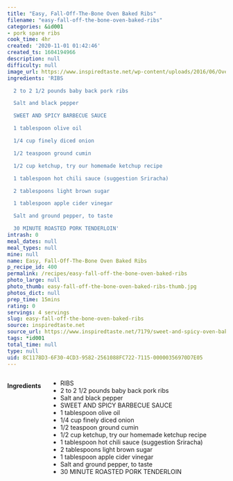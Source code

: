 ```yaml
---
title: "Easy, Fall-Off-The-Bone Oven Baked Ribs"
filename: "easy-fall-off-the-bone-oven-baked-ribs"
categories: &id001
- pork spare ribs
cook_time: 4hr
created: '2020-11-01 01:42:46'
created_ts: 1604194966
description: null
difficulty: null
image_url: https://www.inspiredtaste.net/wp-content/uploads/2016/06/Oven-Baked-Ribs-Recipe-2-1200.jpg
ingredients: 'RIBS

  2 to 2 1/2 pounds baby back pork ribs

  Salt and black pepper

  SWEET AND SPICY BARBECUE SAUCE

  1 tablespoon olive oil

  1/4 cup finely diced onion

  1/2 teaspoon ground cumin

  1/2 cup ketchup, try our homemade ketchup recipe

  1 tablespoon hot chili sauce (suggestion Sriracha)

  2 tablespoons light brown sugar

  1 tablespoon apple cider vinegar

  Salt and ground pepper, to taste

  30 MINUTE ROASTED PORK TENDERLOIN'
intrash: 0
meal_dates: null
meal_types: null
mine: null
name: Easy, Fall-Off-The-Bone Oven Baked Ribs
p_recipe_id: 400
permalink: /recipes/easy-fall-off-the-bone-oven-baked-ribs
photo_large: null
photo_thumb: easy-fall-off-the-bone-oven-baked-ribs-thumb.jpg
photos_dict: null
prep_time: 15mins
rating: 0
servings: 4 servings
slug: easy-fall-off-the-bone-oven-baked-ribs
source: inspiredtaste.net
source_url: https://www.inspiredtaste.net/7179/sweet-and-spicy-oven-baked-ribs/
tags: *id001
total_time: null
type: null
uid: 8C1178D3-6F30-4CD3-9582-2561088FC722-7115-00000356970D7E05
---
```

<div class="large-8 medium-7 columns" id="writeup">	</div><!-- #writeup -->
</div><!-- #row-one -->
<div class="row" id="row-two">	<div class="medium-4 small-5 columns" id="ingredients"><h4>Ingredients</h4><div class="box box-ingredients content"><ul>
<li>RIBS</li>
<li>2 to 2 1/2 pounds baby back pork ribs</li>
<li>Salt and black pepper</li>
<li>SWEET AND SPICY BARBECUE SAUCE</li>
<li>1 tablespoon olive oil</li>
<li>1/4 cup finely diced onion</li>
<li>1/2 teaspoon ground cumin</li>
<li>1/2 cup ketchup, try our homemade ketchup recipe</li>
<li>1 tablespoon hot chili sauce (suggestion Sriracha)</li>
<li>2 tablespoons light brown sugar</li>
<li>1 tablespoon apple cider vinegar</li>
<li>Salt and ground pepper, to taste</li>
<li>30 MINUTE ROASTED PORK TENDERLOIN</li>
</ul>
</div>	</div>	<div class="medium-6 small-7 columns" id="directions">	</div>